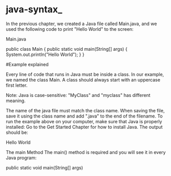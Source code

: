 # java-syntax_
In the previous chapter, we created a Java file called Main.java, and we used the following code to print "Hello World" to the screen:


Main.java

public class Main {
  public static void main(String[] args) {
    System.out.println("Hello World");
  }
}

#Example explained

Every line of code that runs in Java must be inside a class. In our example, we named the class Main. A class should always start with an uppercase first letter.

Note: Java is case-sensitive: "MyClass" and "myclass" has different meaning.

The name of the java file must match the class name. When saving the file, save it using the class name and add ".java" to the end of the filename. To run the example above on your computer, make sure that Java is properly installed: Go to the Get Started Chapter for how to install Java. The output should be:

Hello World

The main Method
The main() method is required and you will see it in every Java program:

public static void main(String[] args)
